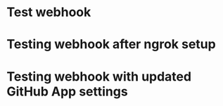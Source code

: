 # Test webhook
# Testing webhook after ngrok setup
# Testing webhook with updated GitHub App settings
